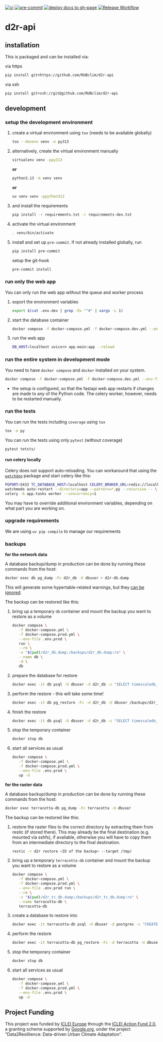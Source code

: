 [![ci](https://github.com/RUBclim/d2r-api/actions/workflows/CI.yaml/badge.svg)](https://github.com/RUBclim/d2r-api/actions/workflows/CI.yaml)
[![pre-commit](https://github.com/RUBclim/d2r-api/actions/workflows/pre-commit.yaml/badge.svg)](https://github.com/RUBclim/d2r-api/actions/workflows/pre-commit.yaml)
[![deploy docs to gh-page](https://github.com/RUBclim/d2r-api/actions/workflows/pages.yml/badge.svg)](https://github.com/RUBclim/d2r-api/actions/workflows/pages.yml)
[![Release Workflow](https://github.com/RUBclim/d2r-api/actions/workflows/release.yaml/badge.svg)](https://github.com/RUBclim/d2r-api/actions/workflows/release.yaml)

# d2r-api

## installation

This is packaged and can be installed via:

via https

```bash
pip install git+https://github.com/RUBclim/d2r-api
```

via ssh

```bash
pip install git+ssh://git@github.com/RUBclim/d2r-api
```

## development

### setup the development environment

1. create a virtual environment using `tox` (needs to be available globally)
   ```bash
   tox --devenv venv -e py313
   ```
1. alternatively, create the virtual environment manually
   ```bash
   virtualenv venv -ppy313
   ```
   **or**
   ```bash
   python3.13 -m venv venv
   ```
   **or**
   ```bash
   uv venv venv -ppython313
   ```
1. and install the requirements
   ```bash
   pip install -r requirements.txt -r requirements-dev.txt
   ```
1. activate the virtual environment
   ```bash
   . venv/bin/activate
   ```
1. install and set up `pre-commit`. If not already installed globally, run
   ```bash
   pip install pre-commit
   ```
   setup the git-hook
   ```bash
   pre-commit install
   ```

### run only the web app

You can only run the web app without the queue and worker process

1. export the environment variables
   ```bash
   export $(cat .env.dev | grep -Ev "^#" | xargs -L 1)
   ```
1. start the database container
   ```bash
   docker compose -f docker-compose.yml -f docker-compose.dev.yml --env-file .env.dev up -d db
   ```
1. run the web app
   ```bash
   DB_HOST=localhost uvicorn app.main:app --reload
   ```

### run the entire system in development mode

You need to have `docker compose` and `docker` installed on your system.

```bash
docker compose -f docker-compose.yml -f docker-compose.dev.yml --env-file .env.dev up -d
```

- the setup is configured, so that the fastapi web app restarts if changes are made to
  any of the Python code. The celery worker, however, needs to be restarted manually.

### run the tests

You can run the tests including `coverage` using `tox`

```bash
tox -e py
```

You can run the tests using only `pytest` (without coverage)

```
pytest tetsts/
```

#### run celery locally

Celery does not support auto-reloading. You can workaround that using the
[`watchdog`](https://pypi.org/project/watchdog/) package and start celery like this:

```bash
PGPORT=5433 TC_DATABASE_HOST=localhost CELERY_BROKER_URL=redis://localhost:6379/0 \
watchmedo auto-restart --directory=app --pattern=*.py --recursive -- \
celery -A app.tasks worker --concurrency=1
```

You may have to override additional environment variables, depending on what part you
are working on.

### upgrade requirements

We are using `uv pip compile` to manage our requirements

### backups

**for the network data**

A database backup/dump in production can be done by running these commands from the
host:

```bash
docker exec db pg_dump -Fc d2r_db -U dbuser > d2r-db.dump
```

This will generate some hypertable-related warnings, but they
[can be ignored](https://github.com/timescale/timescaledb/issues/1581).

The backup can be restored like this:

1. bring up a temporary `db` container and mount the backup you want to restore as a
   volume

   ```bash
   docker compose \
      -f docker-compose.yml \
      -f docker-compose.prod.yml \
      --env-file .env.prod \
      run \
      --rm \
      -v "$(pwd)/d2r_db.dump:/backups/d2r_db.dump:ro" \
      --name db \
      -d \
      db
   ```

1. prepare the database for restore

   ```bash
   docker exec -it db psql -U dbuser -d d2r_db -c "SELECT timescaledb_pre_restore();"
   ```

1. perform the restore - this will take some time!

   ```bash
   docker exec -it db pg_restore -Fc -d d2r_db -U dbuser /backups/d2r_db.dump
   ```

1. finish the restore

   ```bash
   docker exec -it db psql -U dbuser -d d2r_db -c "SELECT timescaledb_post_restore();"
   ```

1. stop the temporary container

   ```bash
   docker stop db
   ```

1. start all services as usual

   ```bash
   docker compose \
      -f docker-compose.yml \
      -f docker-compose.prod.yml \
      --env-file .env.prod \
      up -d
   ```

**for the raster data**

A database backup/dump in production can be done by running these commands from the
host:

```bash
docker exec terracotta-db pg_dump -Fc terracotta -U dbuser
```

The backup can be restored like this:

1. restore the raster files to the correct directory by extracting them from restic (if
   stored there). This may already be the final destination (e.g. mounted via sshfs), if
   available, otherwise you will have to copy them from an intermediate directory to the
   final destination.

   ```bash
   restic -r d2r restore <ID of the backup> --target /tmp/
   ```

1. bring up a temporary `terracotta-db` container and mount the backup you want to
   restore as a volume

   ```bash
   docker compose \
      -f docker-compose.yml \
      -f docker-compose.prod.yml \
      --env-file .env.prod run \
      --rm \
      -v "$(pwd)/d2r_tc_db.dump:/backups/d2r_tc_db.dump:ro" \
      --name terracotta-db \
      terracotta-db
   ```

1. create a database to restore into

   ```bash
   docker exec -it terracotta-db psql -U dbuser -d postgres -c "CREATE DATABASE terracotta;"
   ```

1. perform the restore

   ```bash
   docker exec -it terracotta-db pg_restore -Fc -d terracotta -U dbuser /backups/d2r_tc_db.dump
   ```

1. stop the temporary container

   ```bash
   docker stop db
   ```

1. start all services as usual

   ```bash
   docker compose \
      -f docker-compose.yml \
      -f docker-compose.prod.yml \
      --env-file .env.prod \
      up -d
   ```

## Project Funding

This project was funded by [ICLEI Europe](https://iclei-europe.org/) through the
[ICLEI Action Fund 2.0](https://iclei-europe.org/funding-opportunities/action-fund), a
granting scheme supported by [Google.org](https://www.google.org/), under the project
"Data2Resillience: Data-driven Urban Climate Adaptation".
